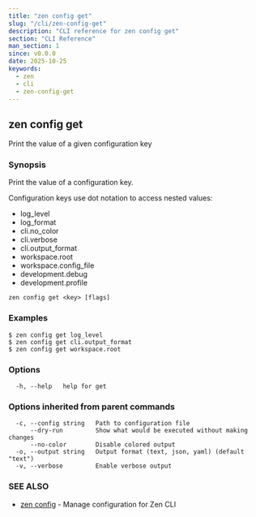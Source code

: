 ```yaml
---
title: "zen config get"
slug: "/cli/zen-config-get"
description: "CLI reference for zen config get"
section: "CLI Reference"
man_section: 1
since: v0.0.0
date: 2025-10-25
keywords:
  - zen
  - cli
  - zen-config-get
---
```


## zen config get

Print the value of a given configuration key

### Synopsis

Print the value of a configuration key.

Configuration keys use dot notation to access nested values:
- log_level
- log_format
- cli.no_color
- cli.verbose
- cli.output_format
- workspace.root
- workspace.config_file
- development.debug
- development.profile

```
zen config get <key> [flags]
```

### Examples

```
$ zen config get log_level
$ zen config get cli.output_format
$ zen config get workspace.root

```

### Options

```
  -h, --help   help for get
```

### Options inherited from parent commands

```
  -c, --config string   Path to configuration file
      --dry-run         Show what would be executed without making changes
      --no-color        Disable colored output
  -o, --output string   Output format (text, json, yaml) (default "text")
  -v, --verbose         Enable verbose output
```

### SEE ALSO

* [zen config](zen-config.md.md)	 - Manage configuration for Zen CLI

